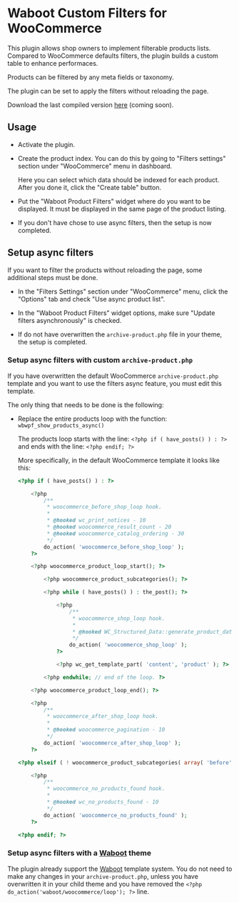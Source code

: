 # Waboot Custom Filters for WooCommerce

This plugin allows shop owners to implement filterable products lists. Compared to WooCommerce defaults filters, the plugin builds a custom table to enhance performaces.

Products can be filtered by any meta fields or taxonomy.

The plugin can be set to apply the filters without reloading the page.

Download the last compiled version [here](http://update.waboot.org/?action=get_metadata&slug=waboot-woo-product-filters&type=plugin) (coming soon). 

## Usage

- Activate the plugin.

- Create the product index. You can do this by going to "Filters settings" section under "WooCommerce" menu in dashboard.

    Here you can select which data should be indexed for each product. After you done it, click the "Create table" button.

- Put the "Waboot Product Filters" widget where do you want to be displayed. It must be displayed in the same page of the product listing.

- If you don't have chose to use async filters, then the setup is now completed.

## Setup async filters

If you want to filter the products without reloading the page, some additional steps must be done.

- In the "Filters Settings" section under "WooCommerce" menu, click the "Options" tab and check "Use async product list".

- In the "Waboot Product Filters" widget options, make sure "Update filters asynchronously" is checked.

- If do not have overwritten the `archive-product.php` file in your theme, the setup is completed.

### Setup async filters with custom `archive-product.php`

If you have overwritten the default WooCommerce `archive-product.php` template and you want to use the filters async feature, you must edit this template.

The only thing that needs to be done is the following:

- Replace the entire products loop with the function: `wbwpf_show_products_async()`

    The products loop starts with the line: `<?php if ( have_posts() ) : ?>` and ends with the line: `<?php endif; ?>`

    More specifically, in the default WooCommerce template it looks like this:

    ```php
    <?php if ( have_posts() ) : ?>

        <?php
            /**
             * woocommerce_before_shop_loop hook.
             *
             * @hooked wc_print_notices - 10
             * @hooked woocommerce_result_count - 20
             * @hooked woocommerce_catalog_ordering - 30
             */
            do_action( 'woocommerce_before_shop_loop' );
        ?>

        <?php woocommerce_product_loop_start(); ?>

            <?php woocommerce_product_subcategories(); ?>

            <?php while ( have_posts() ) : the_post(); ?>

                <?php
                    /**
                     * woocommerce_shop_loop hook.
                     *
                     * @hooked WC_Structured_Data::generate_product_data() - 10
                     */
                    do_action( 'woocommerce_shop_loop' );
                ?>

                <?php wc_get_template_part( 'content', 'product' ); ?>

            <?php endwhile; // end of the loop. ?>

        <?php woocommerce_product_loop_end(); ?>

        <?php
            /**
             * woocommerce_after_shop_loop hook.
             *
             * @hooked woocommerce_pagination - 10
             */
            do_action( 'woocommerce_after_shop_loop' );
        ?>

	<?php elseif ( ! woocommerce_product_subcategories( array( 'before' => woocommerce_product_loop_start( false ), 'after' => woocommerce_product_loop_end( false ) ) ) ) : ?>

        <?php
            /**
             * woocommerce_no_products_found hook.
             *
             * @hooked wc_no_products_found - 10
             */
            do_action( 'woocommerce_no_products_found' );
        ?>

	<?php endif; ?>
    ```

### Setup async filters with a [Waboot](https://github.com/wagaweb/waboot) theme

The plugin already support the [Waboot](https://github.com/wagaweb/waboot) template system. You do not need to make any changes in your `archive-product.php`, unless you have overwritten it in your child theme and you have removed the `<?php do_action('waboot/woocommerce/loop'); ?>` line.


